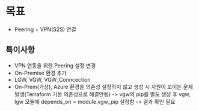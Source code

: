 # 목표
- Peering + VPN(S2S) 연결

   
## 특이사항
- VPN 연동을 위한 Peering 설정 변경
- On-Premise 환경 추가
- LGW, VGW, VGW_Conncection
- On-Prem(가상), Azure 환경을 의존성 설정하지 않고 생성 시 자원이 꼬이는 문제 발생(Terraform 기본 의존성으로 해결안됨)
  -> vgw의 pip를 별도 생성 후 vgw, lgw 모듈에 depends_on = module.vgw_pip 설정함
  -> 결과 확인 필요

